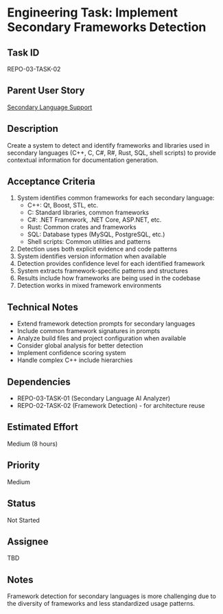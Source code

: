 # Engineering Task: Implement Secondary Frameworks Detection

## Task ID
REPO-03-TASK-02

## Parent User Story
[Secondary Language Support](../03-language-support-secondary.md)

## Description
Create a system to detect and identify frameworks and libraries used in secondary languages (C++, C, C#, R#, Rust, SQL, shell scripts) to provide contextual information for documentation generation.

## Acceptance Criteria
1. System identifies common frameworks for each secondary language:
   - C++: Qt, Boost, STL, etc.
   - C: Standard libraries, common frameworks
   - C#: .NET Framework, .NET Core, ASP.NET, etc.
   - Rust: Common crates and frameworks
   - SQL: Database types (MySQL, PostgreSQL, etc.)
   - Shell scripts: Common utilities and patterns
2. Detection uses both explicit evidence and code patterns
3. System identifies version information when available
4. Detection provides confidence level for each identified framework
5. System extracts framework-specific patterns and structures
6. Results include how frameworks are being used in the codebase
7. Detection works in mixed framework environments

## Technical Notes
- Extend framework detection prompts for secondary languages
- Include common framework signatures in prompts
- Analyze build files and project configuration when available
- Consider global analysis for better detection
- Implement confidence scoring system
- Handle complex C++ include hierarchies

## Dependencies
- REPO-03-TASK-01 (Secondary Language AI Analyzer)
- REPO-02-TASK-02 (Framework Detection) - for architecture reuse

## Estimated Effort
Medium (8 hours)

## Priority
Medium

## Status
Not Started

## Assignee
TBD

## Notes
Framework detection for secondary languages is more challenging due to the diversity of frameworks and less standardized usage patterns.